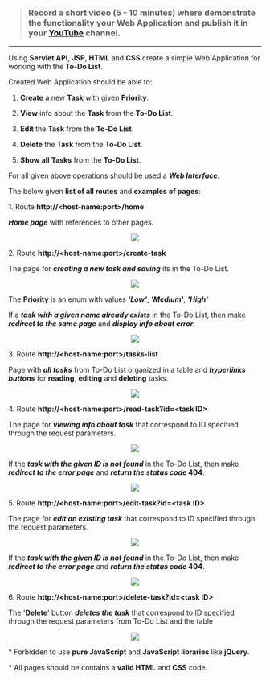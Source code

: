 > ### Record a short video (5 - 10 minutes) where demonstrate the functionality your Web Application and publish it in your [<u>YouTube</u>](https://www.youtube.com) channel.

***

Using **Servlet API**, **JSP**, **HTML** and **CSS** create a simple Web Application for working with the **To-Do List**.

Created Web Application should be able to:

1.  **Create** a new **Task** with given **Priority**.

2.  **View** info about the **Task** from the **To-Do List**.

3.  **Edit** the **Task** from the **To-Do List**.

4.  **Delete** the **Task** from the **To-Do List**.

5.  **Show** **all** **Tasks** from the **To-Do List**.

For all given above operations should be used a ***Web Interface***.

The below given **list of all routes** and **examples of pages**:

1\. Route **http://&lt;host-name:port&gt;/home**

***Home page*** with references to other pages.

<p align="center">
  <img src="https://i.ibb.co/h8TZS8g/image1.png">
</p>

2\. Route **http://&lt;host-name:port&gt;/create-task**

The page for ***creating a new task and saving*** its in the To-Do List.

<p align="center">
  <img src="https://i.ibb.co/s1kWWmz/image2.png">
</p>

The **Priority** is an enum with values ***'Low'***, ***'Medium'***, ***'High'***

If a ***task with a given name already exists*** in the To-Do List, then make ***redirect to the same page*** and ***display info about error***.

<p align="center">
  <img src="https://i.ibb.co/hMqmT73/image3.png">
</p>

3\. Route **http://&lt;host-name:port&gt;/tasks-list**

Page with ***all tasks*** from To-Do List organized in a table and ***hyperlinks buttons*** for **reading**, **editing** and **deleting** tasks.

<p align="center">
  <img src="https://i.ibb.co/GkqkWPk/image4.png">
</p>

4\. Route **http://&lt;host-name:port&gt;/read-task?id=&lt;task ID&gt;**

The page for ***viewing info about task*** that correspond to ID
specified through the request parameters.

<p align="center">
  <img src="https://i.ibb.co/b7cR23X/image5.png">
</p>

If the ***task with the given ID is not found*** in the To-Do List, then make ***redirect to the error page*** and ***return the status code* 404**.

<p align="center">
  <img src="https://i.ibb.co/tbWR3jD/image6.png">
</p>

5\. Route **http://&lt;host-name:port&gt;/edit-task?id=&lt;task ID&gt;**

The page for ***edit an existing task*** that correspond to ID specified through the request parameters.

<p align="center">
  <img src="https://i.ibb.co/nwPw6yg/image7.png">
</p>

If the ***task with the given ID is not found*** in the To-Do List, then make ***redirect to the error page*** and ***return the status code* 404**.

<p align="center">
  <img src="https://i.ibb.co/Rg1ms0m/image8.png">
</p>

6\. Route **http://&lt;host-name:port&gt;/delete-task?id=&lt;task ID&gt;**

The '**Delete**' button ***deletes the task*** that correspond to ID specified through the request parameters from To-Do List and the table

<p align="center">
  <img src="https://i.ibb.co/BGw0cdH/image9.png">
</p>

\* Forbidden to use **pure JavaScript** and **JavaScript libraries** like **jQuery**.

\* All pages should be contains a **valid HTML** and **CSS** code.
